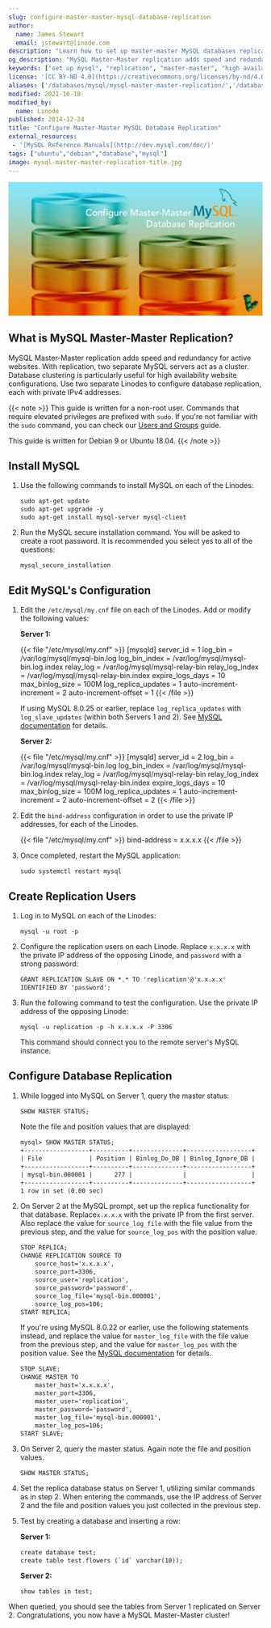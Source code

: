 ```yaml
---
slug: configure-master-master-mysql-database-replication
author:
  name: James Stewart
  email: jstewart@linode.com
description: "Learn how to set up master-master MySQL databases replication in this simple step-by-step tutorial."
og_description: "MySQL Master-Master replication adds speed and redundancy. With replication, two separate MySQL servers act as a cluster, particularly useful for high availability website configurations. Use this guide to configure database replication on your Linode."
keywords: ["set up mysql", "replication", "master-master", "high availability"]
license: '[CC BY-ND 4.0](https://creativecommons.org/licenses/by-nd/4.0)'
aliases: ['/databases/mysql/mysql-master-master-replication/','/databases/mysql/backup-options/','/databases/mysql/mysql-master-master/','/databases/mysql/configure-master-master-mysql-database-replication/']
modified: 2021-10-18
modified_by:
  name: Linode
published: 2014-12-24
title: "Configure Master-Master MySQL Database Replication"
external_resources:
 - '[MySQL Reference Manuals](http://dev.mysql.com/doc/)'
tags: ["ubuntu","debian","database","mysql"]
image: mysql-master-master-replication-title.jpg
---
```


![Configure Master-Master MySQL Database Replication](mysql-master-master-replication-title.jpg)

## What is MySQL Master-Master Replication?

MySQL Master-Master replication adds speed and redundancy for active websites. With replication, two separate MySQL servers act as a cluster. Database clustering is particularly useful for high availability website configurations. Use two separate Linodes to configure database replication, each with private IPv4 addresses.

{{< note >}}
This guide is written for a non-root user. Commands that require elevated privileges are prefixed with `sudo`. If you're not familiar with the `sudo` command, you can check our [Users and Groups](/docs/tools-reference/linux-users-and-groups) guide.

This guide is written for Debian 9 or Ubuntu 18.04.
{{< /note >}}

## Install MySQL

1.  Use the following commands to install MySQL on each of the Linodes:

        sudo apt-get update
        sudo apt-get upgrade -y
        sudo apt-get install mysql-server mysql-client

2.  Run the MySQL secure installation command. You will be asked to create a root password. It is recommended you select yes to all of the questions:

        mysql_secure_installation

## Edit MySQL's Configuration

1.  Edit the `/etc/mysql/my.cnf` file on each of the Linodes. Add or modify the following values:

    **Server 1:**

    {{< file "/etc/mysql/my.cnf" >}}
[mysqld]
server_id           = 1
log_bin             = /var/log/mysql/mysql-bin.log
log_bin_index       = /var/log/mysql/mysql-bin.log.index
relay_log           = /var/log/mysql/mysql-relay-bin
relay_log_index     = /var/log/mysql/mysql-relay-bin.index
expire_logs_days    = 10
max_binlog_size     = 100M
log_replica_updates = 1
auto-increment-increment = 2
auto-increment-offset = 1
{{< /file >}}

    If using MySQL 8.0.25 or earlier, replace `log_replica_updates` with `log_slave_updates` (within both Servers 1 and 2). See [MySQL documentation](https://dev.mysql.com/doc/refman/8.0/en/replication-options-binary-log.html#sysvar_log_slave_updates) for details.

    **Server 2:**

    {{< file "/etc/mysql/my.cnf" >}}
[mysqld]
server_id           = 2
log_bin             = /var/log/mysql/mysql-bin.log
log_bin_index       = /var/log/mysql/mysql-bin.log.index
relay_log           = /var/log/mysql/mysql-relay-bin
relay_log_index     = /var/log/mysql/mysql-relay-bin.index
expire_logs_days    = 10
max_binlog_size     = 100M
log_replica_updates = 1
auto-increment-increment = 2
auto-increment-offset = 2
{{< /file >}}

2. Edit the `bind-address` configuration in order to use the private IP addresses, for each of the Linodes.

    {{< file "/etc/mysql/my.cnf" >}}
bind-address    = x.x.x.x
{{< /file >}}

3.  Once completed, restart the MySQL application:

        sudo systemctl restart mysql

## Create Replication Users

1.  Log in to MySQL on each of the Linodes:

        mysql -u root -p

2.  Configure the replication users on each Linode. Replace `x.x.x.x` with the private IP address of the opposing Linode, and `password` with a strong password:

        GRANT REPLICATION SLAVE ON *.* TO 'replication'@'x.x.x.x' IDENTIFIED BY 'password';

3.  Run the following command to test the configuration. Use the private IP address of the opposing Linode:

        mysql -u replication -p -h x.x.x.x -P 3306

    This command should connect you to the remote server's MySQL instance.

## Configure Database Replication

1.  While logged into MySQL on Server 1, query the master status:

        SHOW MASTER STATUS;

    Note the file and position values that are displayed:

        mysql> SHOW MASTER STATUS;
        +------------------+----------+--------------+------------------+
        | File             | Position | Binlog_Do_DB | Binlog_Ignore_DB |
        +------------------+----------+--------------+------------------+
        | mysql-bin.000001 |      277 |              |                  |
        +------------------+----------+--------------+------------------+
        1 row in set (0.00 sec)

2.  On Server 2 at the MySQL prompt, set up the replica functionality for that database. Replace`x.x.x.x` with the private IP from the first server. Also replace the value for `source_log_file` with the file value from the previous step, and the value for `source_log_pos` with the position value.

        STOP REPLICA;
        CHANGE REPLICATION SOURCE TO
            source_host='x.x.x.x',
            source_port=3306,
            source_user='replication',
            source_password='password',
            source_log_file='mysql-bin.000001',
            source_log_pos=106;
        START REPLICA;

    If you're using MySQL 8.0.22 or earlier, use the following statements instead, and replace the value for `master_log_file` with the file value from the previous step, and the value for `master_log_pos` with the position value. See the [MySQL documentation](https://dev.mysql.com/doc/refman/8.0/en/change-master-to.html) for details.

        STOP SLAVE;
        CHANGE MASTER TO
            master_host='x.x.x.x',
            master_port=3306,
            master_user='replication',
            master_password='password',
            master_log_file='mysql-bin.000001',
            master_log_pos=106;
        START SLAVE;

3.  On Server 2, query the master status. Again note the file and position values.

        SHOW MASTER STATUS;

4.  Set the replica database status on Server 1, utilizing similar commands as in step 2. When entering the commands, use the IP address of Server 2 and the file and position values you just collected in the previous step.

5.  Test by creating a database and inserting a row:

    **Server 1:**

        create database test;
        create table test.flowers (`id` varchar(10));

    **Server 2:**

        show tables in test;

When queried, you should see the tables from Server 1 replicated on Server 2.  Congratulations, you now have a MySQL Master-Master cluster!

